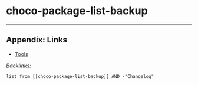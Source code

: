 # choco-package-list-backup

---

## Appendix: Links

* [Tools](../../../Tools.md)

*Backlinks:*

````dataview
list from [[choco-package-list-backup]] AND -"Changelog"
````
